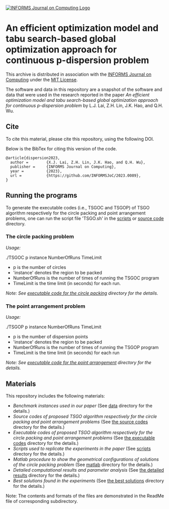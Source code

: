[![INFORMS Journal on Computing Logo](https://INFORMSJoC.github.io/logos/INFORMS_Journal_on_Computing_Header.jpg)](https://pubsonline.informs.org/journal/ijoc)

# An efficient optimization model and tabu search-based global optimization approach for continuous p-dispersion problem

This archive is distributed in association with the [INFORMS Journal on
Computing](https://pubsonline.informs.org/journal/ijoc) under the [MIT License](LICENSE).

The software and data in this repository are a snapshot of the software and data
that were used in the research reported in the paper _An efficient optimization model and tabu search-based global optimization approach for continuous p-dispersion problem_ by L.J. Lai, Z.H. Lin, J.K. Hao, and Q.H. Wu. 

## Cite

To cite this material, please cite this repository, using the following DOI.


Below is the BibTex for citing this version of the code.

```
@article{dispersion2023,
  author =        {X.J. Lai, Z.H. Lin, J.K. Hao, and Q.H. Wu},
  publisher =     {INFORMS Journal on Computing},
  year =          {2023},
  url =           {https://github.com/INFORMSJoC/2023.0089},
}  
```

## Running the programs

To generate the executable codes (i.e., TSGOC and TSGOP) of TSGO algorithm respectively for the circle packing and point arrangement problems, one can run the script file 'TSGO.sh' in the [scripts](scripts) or [source code](src/source_code) directory.

 ### The circle packing problem 
_Usage:_ 

./TSGOC    p    instance    NumberOfRuns   TimeLimit
- p is the number of circles
- 'instance' denotes the region to be packed
- NumberOfRuns is the number of times of running the TSGOC program 
- TimeLimit is the time limit (in seconds) for each run. 

_Note: See [executable code for the circle packing](src/executable_code/circle_packing) directory for the details._
 ### The point arrangement problem
_Usage:_

./TSGOP    p    instance    NumberOfRuns   TimeLimit

- p is the number of dispersion points
- 'instance' denotes the region to be packed
- NumberOfRuns is the number of times of running the TSGOP program
- TimeLimit is the time limit (in seconds) for each run

_Note: See [executable code for the point arrangement](src/executable_code/point_arrangement) directory for the details._

## Materials

This repository includes the following materials: 
- _Benchmark instances used in our paper_ (See [data](data) directory for the details.)
- _Source codes of proposed TSGO algorithm respectively for the circle packing and point arrangement problems_ (See [the source codes](src/source_code) directory for the details.)
- _Executable codes of proposed TSGO algorithm respectively for the circle packing and point arrangement problems_ (See [the executable codes](src/executable_code) directory for the details.)
- _Scripts used to replicate the experiments in the paper_ (See [scripts](scripts) directory for the details.)
- _Matlab procedure to show the geometrical configurations of solutions of the circle packing problem_ (See [matlab](src/matlab_picture) directory for the details.)
- _Detailed computational results and parameter analysis_ (See [the detailed results](results/detailed_results) directory for the details.)
- _Best solutions found in the experiments_ (See [the best solutions](results/best_solutions) directory for the details.)

Note: The contents and formats of the files are demonstrated in the ReadMe file of corresponding subdirectory.
